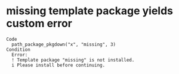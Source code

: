 # missing template package yields custom error

    Code
      path_package_pkgdown("x", "missing", 3)
    Condition
      Error:
      ! Template package "missing" is not installed.
      i Please install before continuing.

